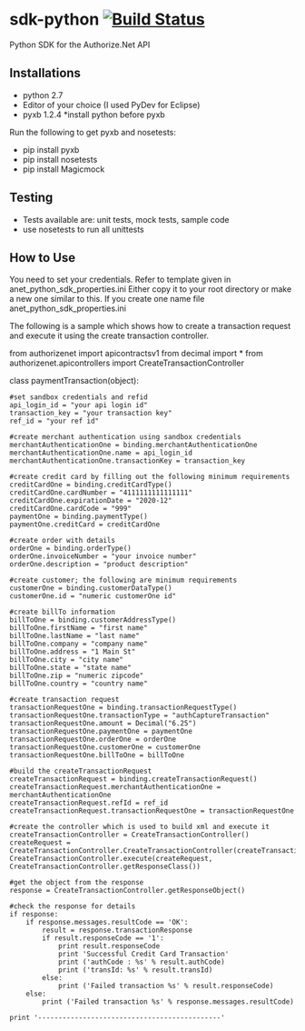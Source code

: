 # sdk-python    [![Build Status](https://magnum.travis-ci.com/egodolja/sdk-python.svg?token=9z5hnp59uHpbBpKa445s&branch=master)](https://magnum.travis-ci.com/egodolja/sdk-python)
Python SDK for the Authorize.Net API

Installations
--------------------------------------
- python 2.7
- Editor of your choice (I used PyDev for Eclipse)
- pyxb 1.2.4
 *install python before pyxb 

Run the following to get pyxb and nosetests:
- pip install pyxb
- pip install nosetests
- pip install Magicmock

Testing
--------------------------------------
- Tests available are: unit tests, mock tests, sample code
- use nosetests to run all unittests 

How to Use
--------------------------------------
You need to set your credentials.
Refer to template given in anet_python_sdk_properties.ini
Either copy it to your root directory or make a new one similar to this. If you create one name file anet_python_sdk_properties.ini

The following is a sample which shows how to create a transaction request 
and execute it using the create transaction controller.

from authorizenet import apicontractsv1
from decimal import *
from authorizenet.apicontrollers import CreateTransactionController

class paymentTransaction(object):
	
	#set sandbox credentials and refid
	api_login_id = "your api login id"
	transaction_key = "your transaction key"
	ref_id = "your ref id"
	
	#create merchant authentication using sandbox credentials
	merchantAuthenticationOne = binding.merchantAuthenticationOne
	merchantAuthenticationOne.name = api_login_id
	merchantAuthenticationOne.transactionKey = transaction_key

	#create credit card by filling out the following minimum requirements
	creditCardOne = binding.creditCardType()
	creditCardOne.cardNumber = "4111111111111111"
	creditCardOne.expirationDate = "2020-12"
	creditCardOne.cardCode = "999"
	paymentOne = binding.paymentType()
	paymentOne.creditCard = creditCardOne

	#create order with details
	orderOne = binding.orderType()
	orderOne.invoiceNumber = "your invoice number"
	orderOne.description = "product description"

	#create customer; the following are minimum requirements
	customerOne = binding.customerDataType()
	customerOne.id = "numeric customerOne id"

	#create billTo information
	billToOne = binding.customerAddressType()
	billToOne.firstName = "first name"
	billToOne.lastName = "last name"
	billToOne.company = "company name"
	billToOne.address = "1 Main St"
	billToOne.city = "city name"
	billToOne.state = "state name"
	billToOne.zip = "numeric zipcode"
	billToOne.country = "country name"

	#create transaction request 
	transactionRequestOne = binding.transactionRequestType()
	transactionRequestOne.transactionType = "authCaptureTransaction"
	transactionRequestOne.amount = Decimal("6.25")
	transactionRequestOne.paymentOne = paymentOne
	transactionRequestOne.orderOne = orderOne
	transactionRequestOne.customerOne = customerOne
	transactionRequestOne.billToOne = billToOne

	#build the createTransactionRequest 
	createTransactionRequest = binding.createTransactionRequest()
	createTransactionRequest.merchantAuthenticationOne = merchantAuthenticationOne
	createTransactionRequest.refId = ref_id
	createTransactionRequest.transactionRequestOne = transactionRequestOne

	#create the controller which is used to build xml and execute it
	createTransactionController = CreateTransactionController()
	createRequest = CreateTransactionController.CreateTransactionController(createTransactionRequest)
	CreateTransactionController.execute(createRequest, CreateTransactionController.getResponseClass())

	#get the object from the response
	response = CreateTransactionController.getResponseObject()

	#check the response for details
	if response:
		if response.messages.resultCode == 'OK':
			result = response.transactionResponse
			if result.responseCode == '1':
				print result.responseCode
				print 'Successful Credit Card Transaction'
				print ('authCode : %s' % result.authCode)
				print ('transId: %s' % result.transId)
			else:
				print ('Failed transaction %s' % result.responseCode)
		else:
			print ('Failed transaction %s' % response.messages.resultCode)

	print '---------------------------------------------'

